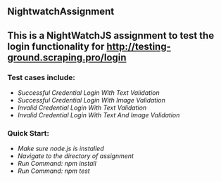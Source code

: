 ## NightwatchAssignment
## This is a NightWatchJS assignment to test the login functionality for http://testing-ground.scraping.pro/login
### Test cases include:

 * *Successful Credential Login With Text Validation*
 * *Successful Credential Login With Image Validation*
 * *Invalid Credential Login With Text Validation*
 * *Invalid Credential Login With Text And Image Validation*

### Quick Start:
 * *Make sure node.js is installed*
 * *Navigate to the directory of assignment* 
 * *Run Command: npm install*
 * *Run Command: npm test*
